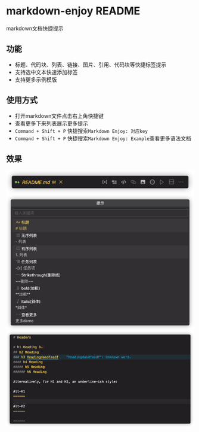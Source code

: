 # markdown-enjoy README

markdown文档快捷提示

## 功能
- 标题、代码块、列表、链接、图片、引用、代码块等快捷标签提示
- 支持选中文本快速添加标签
- 支持更多示例模版

## 使用方式
- 打开markdown文件点击右上角快捷键
- 查看更多下来列表展示更多提示
- `Command + Shift + P` 快捷搜索`Markdown Enjoy: 对应key`
- `Command + Shift + P` 快捷搜索`Markdown Enjoy: Example`查看更多语法文档

## 效果
![工具栏](/screenshoot/editortoolbar.png)
![more](/screenshoot/editortoolbar-more.png)
![example](/screenshoot/editortoolbar-example.png)
